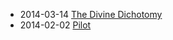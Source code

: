 * 2014-03-14 [The Divine Dichotomy](http://aadah.me/blog/the-divine-dichotomy/)
* 2014-02-02 [Pilot](http://aadah.me/blog/pilot/)
